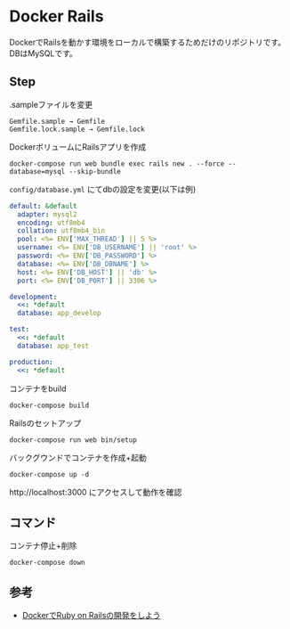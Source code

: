 # Docker Rails

DockerでRailsを動かす環境をローカルで構築するためだけのリポジトリです。
DBはMySQLです。


## Step

.sampleファイルを変更

```
Gemfile.sample → Gemfile
Gemfile.lock.sample → Gemfile.lock
```

DockerボリュームにRailsアプリを作成

```
docker-compose run web bundle exec rails new . --force --database=mysql --skip-bundle
```

`config/database.yml` にてdbの設定を変更(以下は例)

```yml
default: &default
  adapter: mysql2
  encoding: utf8mb4
  collation: utf8mb4_bin
  pool: <%= ENV['MAX_THREAD'] || 5 %>
  username: <%= ENV['DB_USERNAME'] || 'root' %>
  password: <%= ENV['DB_PASSWORD'] %>
  database: <%= ENV['DB_DBNAME'] %>
  host: <%= ENV['DB_HOST'] || 'db' %>
  port: <%= ENV['DB_PORT'] || 3306 %>

development:
  <<: *default
  database: app_develop

test:
  <<: *default
  database: app_test

production:
  <<: *default
```

コンテナをbuild

```
docker-compose build
```

Railsのセットアップ

```
docker-compose run web bin/setup
```

バックグウンドでコンテナを作成+起動

```
docker-compose up -d
```

http://localhost:3000 にアクセスして動作を確認


## コマンド

コンテナ停止+削除

```
docker-compose down
```


## 参考

- [DockerでRuby on Railsの開発をしよう](https://qiita.com/saitoeku3/items/b1aa2ae143624e551aea)
